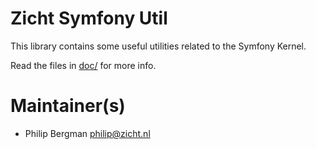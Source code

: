 # Zicht Symfony Util

This library contains some useful utilities related to the Symfony Kernel.

Read the files in [doc/](doc/index.md) for more info.

# Maintainer(s)
* Philip Bergman <philip@zicht.nl>
